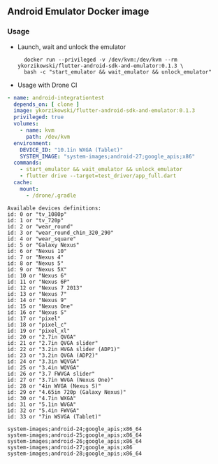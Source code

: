 ## Android Emulator Docker image

### Usage

* Launch, wait and unlock the emulator

        docker run --privileged -v /dev/kvm:/dev/kvm --rm ykorzikowski/flutter-android-sdk-and-emulator:0.1.3 \
        bash -c "start_emulator && wait_emulator && unlock_emulator"

* Usage with Drone CI

```yml
- name: android-integrationtest
  depends_on: [ clone ]
  image: ykorzikowski/flutter-android-sdk-and-emulator:0.1.3
  privileged: true
  volumes:
    - name: kvm
      path: /dev/kvm
  environment:
    DEVICE_ID: "10.1in WXGA (Tablet)"
    SYSTEM_IMAGE: "system-images;android-27;google_apis;x86"
  commands:
    - start_emulator && wait_emulator && unlock_emulator
    - flutter drive --target=test_driver/app_full.dart
  cache:
    mount:
      - /drone/.gradle
```

```
Available devices definitions:
id: 0 or "tv_1080p"
id: 1 or "tv_720p"
id: 2 or "wear_round"
id: 3 or "wear_round_chin_320_290"
id: 4 or "wear_square"
id: 5 or "Galaxy Nexus"
id: 6 or "Nexus 10"
id: 7 or "Nexus 4"
id: 8 or "Nexus 5"
id: 9 or "Nexus 5X"
id: 10 or "Nexus 6"
id: 11 or "Nexus 6P"
id: 12 or "Nexus 7 2013"
id: 13 or "Nexus 7"
id: 14 or "Nexus 9"
id: 15 or "Nexus One"
id: 16 or "Nexus S"
id: 17 or "pixel"
id: 18 or "pixel_c"
id: 19 or "pixel_xl"
id: 20 or "2.7in QVGA"
id: 21 or "2.7in QVGA slider"
id: 22 or "3.2in HVGA slider (ADP1)"
id: 23 or "3.2in QVGA (ADP2)"
id: 24 or "3.3in WQVGA"
id: 25 or "3.4in WQVGA"
id: 26 or "3.7 FWVGA slider"
id: 27 or "3.7in WVGA (Nexus One)"
id: 28 or "4in WVGA (Nexus S)"
id: 29 or "4.65in 720p (Galaxy Nexus)"
id: 30 or "4.7in WXGA"
id: 31 or "5.1in WVGA"
id: 32 or "5.4in FWVGA"
id: 33 or "7in WSVGA (Tablet)"
```

```
system-images;android-24;google_apis;x86_64
system-images;android-25;google_apis;x86_64
system-images;android-26;google_apis;x86_64
system-images;android-27;google_apis;x86
system-images;android-28;google_apis;x86_64
```
